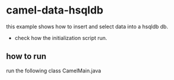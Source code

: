 # camel-data-hsqldb
this example shows how to insert and select data into a hsqldb db.
- check how the initialization script run.

## how to run 
run the following class CamelMain.java


